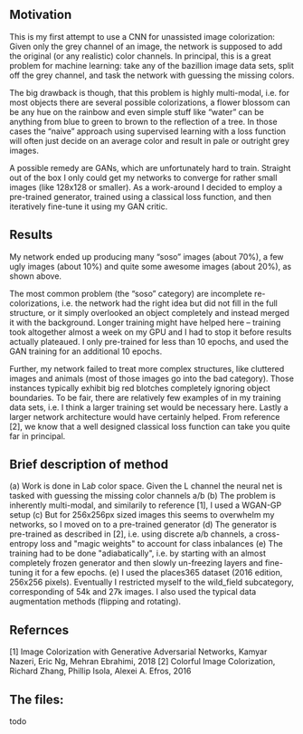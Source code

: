 ## Motivation

This is my first attempt to use a CNN for unassisted image colorization: Given only the grey channel of an image, the network is supposed to add the original (or any realistic) color channels. In principal, this is a great problem for machine learning: take any of the bazillion image data sets, split off the grey channel, and task the network with guessing the missing colors.

The big drawback is though, that this problem is highly multi-modal, i.e. for most objects there are several possible colorizations, a flower blossom can be any hue on the rainbow and even simple stuff like “water” can be anything from blue to green to brown to the reflection of a tree. In those cases the “naive” approach using supervised learning with a loss function will often just decide on an average color and result in pale or outright grey images. 

A possible remedy are GANs, which are unfortunately hard to train. Straight out of the box I only could get my networks to converge for rather small images (like 128x128 or smaller). As a work-around I decided to employ a pre-trained generator, trained using a classical loss function, and then iteratively fine-tune it using my GAN critic.


## Results

My network ended up producing many “soso” images (about 70%), a few ugly images (about 10%) and quite some awesome images (about 20%), as shown above. 

The most common problem (the “soso” category) are incomplete re-colorizations, i.e. the network had the right idea but did not fill in the full structure, or it simply overlooked an object completely and instead merged it with the background. Longer training might have helped here – training took altogether almost a week on my GPU and I had to stop it before results actually plateaued. I only pre-trained for less than 10 epochs, and used the GAN training for an additional 10 epochs.

Further, my network failed to treat more complex structures, like cluttered images and animals (most of those images go into the bad category).  Those instances typically exhibit big red blotches completely ignoring object boundaries.  To be fair, there are relatively few examples of in my training data sets, i.e. I think a larger training set would be necessary here. Lastly a larger network architecture would have certainly helped. From reference [2], we know that a well designed classical loss function can take you quite far in principal.


## Brief description of method

(a) Work is done in La*b* color space. Given the L channel the neural net is tasked with guessing the missing color channels a/b
(b) The problem is inherently multi-modal, and similarily to reference [1], I used a WGAN-GP setup
(c) But for 256x256px sized images this seems to overwhelm my networks, so I moved on to a pre-trained generator
(d) The generator is pre-trained as described in [2], i.e. using discrete a/b channels, a cross-entropy loss and "magic weights" to account for class inbalances
(e) The training had to be done "adiabatically", i.e. by starting with an almost completely frozen generator and then slowly un-freezing layers and fine-tuning it for a few epochs. 
(e) I used the places365 dataset (2016 edition, 256x256 pixels). Eventually I restricted myself to the wild_field subcategory, corresponding of 54k and 27k images. I also used the typical data augmentation methods (flipping and rotating). 


## Refernces
[1] Image Colorization with Generative Adversarial Networks, Kamyar Nazeri, Eric Ng, Mehran Ebrahimi, 2018
[2] Colorful Image Colorization, Richard Zhang, Phillip Isola, Alexei A. Efros, 2016


## The files:
todo

